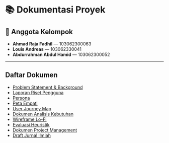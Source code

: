 # 📚 Dokumentasi Proyek

## 👥 Anggota Kelompok

- **Ahmad Raja Fadhil** — 103062300063
- **Louis Andreas** — 103062330041
- **Abdurrahman Abdul Hamid** — 103062300052

---

## Daftar Dokumen

- [Problem Statement & Background](https://github.com/abdhaamed/EssenciaTechno/blob/main/Problem%20Statement%20dan%20Latar%20Belakang.pdf)
- [Laporan Riset Pengguna](https://github.com/abdhaamed/EssenciaTechno/blob/main/Laporan%20Riset%20Pengguna.pdf)
- [Persona](https://github.com/abdhaamed/EssenciaTechno/blob/main/User%20Persona.pdf)
- [Peta Empati](https://github.com/abdhaamed/EssenciaTechno/blob/main/Peta%20Empati.pdf)
- [User Journey Map](https://github.com/abdhaamed/EssenciaTechno/blob/main/Journey%20Map.pdf)
- [Dokumen Analisis Kebutuhan](https://github.com/abdhaamed/EssenciaTechno/blob/main/Analisis%20Kebutuhan.pdf)
- [Wireframe Lo-Fi](https://github.com/abdhaamed/EssenciaTechno/tree/main/Wireframe%20Lo-Fi)
- [Evaluasi Heuristik](https://github.com/abdhaamed/EssenciaTechno/blob/main/EvaluasiHeuristik.xlsx)
- [Dokumen Project Management](https://github.com/abdhaamed/EssenciaTechno/blob/main/Project%20Management.xlsx)
- [Draft Jurnal Ilmiah](https://github.com/abdhaamed/EssenciaTechno/blob/main/draft%20jurnal.docx)
